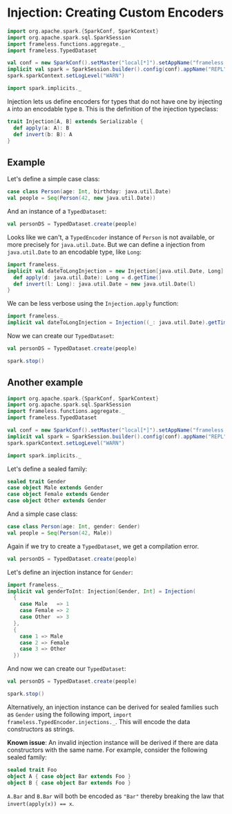 # Injection: Creating Custom Encoders

```scala mdoc:invisible:reset-object
import org.apache.spark.{SparkConf, SparkContext}
import org.apache.spark.sql.SparkSession
import frameless.functions.aggregate._
import frameless.TypedDataset

val conf = new SparkConf().setMaster("local[*]").setAppName("frameless repl").set("spark.ui.enabled", "false")
implicit val spark = SparkSession.builder().config(conf).appName("REPL").getOrCreate()
spark.sparkContext.setLogLevel("WARN")

import spark.implicits._
```
Injection lets us define encoders for types that do not have one by injecting `A` into an encodable type `B`.
This is the definition of the injection typeclass:
```scala
trait Injection[A, B] extends Serializable {
  def apply(a: A): B
  def invert(b: B): A
}
```

## Example

Let's define a simple case class:

```scala mdoc
case class Person(age: Int, birthday: java.util.Date)
val people = Seq(Person(42, new java.util.Date))
```

And an instance of a `TypedDataset`:

```scala mdoc:fail:nest
val personDS = TypedDataset.create(people)
```

Looks like we can't, a `TypedEncoder` instance of `Person` is not available, or more precisely for `java.util.Date`.
But we can define a injection from `java.util.Date` to an encodable type, like `Long`:

```scala mdoc
import frameless._
implicit val dateToLongInjection = new Injection[java.util.Date, Long] {
  def apply(d: java.util.Date): Long = d.getTime()
  def invert(l: Long): java.util.Date = new java.util.Date(l)
}
```

We can be less verbose using the `Injection.apply` function:

```scala mdoc:nest
import frameless._
implicit val dateToLongInjection = Injection((_: java.util.Date).getTime(), new java.util.Date((_: Long)))
```

Now we can create our `TypedDataset`:

```scala mdoc
val personDS = TypedDataset.create(people)
```

```scala mdoc:invisible
spark.stop()
```

## Another example

```scala mdoc:invisible:reset-object
import org.apache.spark.{SparkConf, SparkContext}
import org.apache.spark.sql.SparkSession
import frameless.functions.aggregate._
import frameless.TypedDataset

val conf = new SparkConf().setMaster("local[*]").setAppName("frameless repl").set("spark.ui.enabled", "false")
implicit val spark = SparkSession.builder().config(conf).appName("REPL").getOrCreate()
spark.sparkContext.setLogLevel("WARN")

import spark.implicits._
```

Let's define a sealed family:

```scala mdoc
sealed trait Gender
case object Male extends Gender
case object Female extends Gender
case object Other extends Gender
```

And a simple case class:

```scala mdoc
case class Person(age: Int, gender: Gender)
val people = Seq(Person(42, Male))
```

Again if we try to create a `TypedDataset`, we get a compilation error.

```scala mdoc:fail:nest
val personDS = TypedDataset.create(people)
```

Let's define an injection instance for `Gender`:

```scala mdoc
import frameless._
implicit val genderToInt: Injection[Gender, Int] = Injection(
  {
    case Male   => 1
    case Female => 2
    case Other  => 3
  },
  {
    case 1 => Male
    case 2 => Female
    case 3 => Other
  })
```

And now we can create our `TypedDataset`:

```scala mdoc
val personDS = TypedDataset.create(people)
```

```scala mdoc:invisible
spark.stop()
```

Alternatively, an injection instance can be derived for sealed families such as `Gender` using the following 
import, `import frameless.TypedEncoder.injections._`. This will encode the data constructors as strings.

**Known issue**: An invalid injection instance will be derived if there are data constructors with the same name.
For example, consider the following sealed family:

```scala mdoc
sealed trait Foo
object A { case object Bar extends Foo }
object B { case object Bar extends Foo }
```

`A.Bar` and `B.Bar` will both be encoded as `"Bar"` thereby breaking the law that `invert(apply(x)) == x`.
